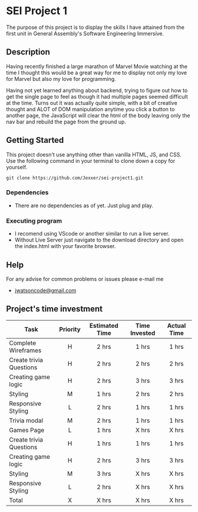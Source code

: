 # SEI Project 1

The purpose of this project is to display the skills I have attained from the first unit in General Assembly's Software Engineering Immersive. 

## Description

Having recently finished a large marathon of Marvel Movie watching at the time I thought this would be a great way for me to display not only my love for Marvel but also my love for programming. 

Having not yet learned anything about backend, trying to figure out how to get the single page to feel as though it had multiple pages seemed difficult at the time. Turns out it was actually quite simple, with a bit of creative thought and ALOT of DOM manipulation anytime you click a button to another page, the JavaScript will clear the html of the body leaving only the nav bar and rebuild the page from the ground up. 

## Getting Started

This project doesn't use anything other than vanilla HTML, JS, and CSS. 
Use the following command in your terminal to clone down a copy for yourself.

```
git clone https://github.com/Jexxer/sei-project1.git
```

### Dependencies

* There are no dependencies as of yet. Just plug and play.


### Executing program

* I recomend using VScode or another similar to run a live server.
* Without Live Server just navigate to the download directory and open the index.html with your favorite browser.

## Help

For any advise for common problems or issues please e-mail me
* jwatsoncode@gmail.com


## Project's time investment

| Task | Priority | Estimated Time | Time Invested | Actual Time |
| --- | :---: |  :---: | :---: | :---: |
| Complete Wireframes | H | 2 hrs| 1 hrs | 1 hrs |
| Create trivia Questions | H |  2 hrs| 2 hrs | 2 hrs |
| Creating game logic | H | 2 hrs| 3 hrs |  3 hrs  |
| Styling| M | 1 hrs|   2 hrs|  2 hrs |
| Responsive Styling | L | 2 hrs| 1 hrs |  1 hrs  |
| Trivia modal | M | 2 hrs | 1 hrs | 1 hrs |
| Games Page | L | 1 hrs | X hrs | X hrs |
| Create trivia Questions | H |  1 hrs| 1 hrs | 1 hrs |
| Creating game logic | H | 2 hrs| 3 hrs |  3 hrs  |
| Styling| M | 3 hrs|   X hrs|  X hrs |
| Responsive Styling | L | 2 hrs| X hrs |  X hrs  |
| Total | X | X  hrs |X  hrs  |  X hrs|

